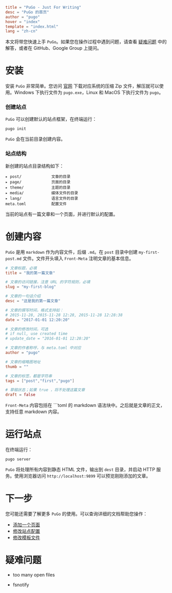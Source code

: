 ```toml
title = "PuGo - Just For Writing"
desc = "PuGo 的首页"
author = "pugo"
hover = "index"
template = "index.html"
lang = "zh-cn"
```

本文将带您快速上手 `PuGo`。如果您在操作过程中遇到问题，请查看 [疑难问题](#) 中的解答，或者在 GitHub、Google Group 上提问。

# 安装

安装 `PuGo` 非常简单。您访问 [官网](http://pugo.io) 下载对应系统的压缩 Zip 文件，解压就可以使用。Windows 下执行文件为 `pugo.exe`，Linux 和 MacOS 下执行文件为 `pugo`。

### 创建站点

`PuGo` 可以创建默认的站点框架，在终端运行：

    pugo init

`PuGo` 会在当前目录创建内容。

### 站点结构

新创建的站点目录结构如下：

    ▸ post/             文章的目录
    ▸ page/             页面的目录
    ▸ theme/            主题的目录
    ▸ media/            媒体文件的目录
    ▸ lang/             语言文件的目录
    meta.toml           配置文件

当前的站点有一篇文章和一个页面，并进行默认的配置。

# 创建内容

`PuGo` 是用 `markdown` 作为内容文件，后缀 `.md`。在 `post` 目录中创建 `my-first-post.md` 文件。文件开头填入 `Front-Meta` 注明文章的基本信息。

```toml
# 文章标题，必填
title = "我的第一篇文章"

# 文章的访问链接，注意 URL 的字符规则，必填
slug = "my-first-blog"

# 文章的一句话介绍
desc = "这是我的第一篇文章"

# 文章的撰写时间，格式支持如：
# 2015-11-28, 2015-11-28 12:28, 2015-11-28 12:28:38
date = "2017-01-01 12:20:20"

# 文章的修改时间，可选
# if null, use created time
# update_date = "2016-01-01 12:20:20"

# 文章的作者称呼，与 meta.toml 中对应
author = "pugo"

# 文章的缩略图地址
thumb = ""

# 文章的标签，都是字符串
tags = ["post","first","pugo"]

# 草稿状态；如果 true ，将不处理这篇文章
draft = false
```

`Front-Meta` 内容包括在 ```toml 的 markdown 语法块中。之后就是文章的正文，支持任意 markdown 内容。

# 运行站点

在终端运行：

    pugo server

`PuGo` 将处理所有内容到静态 HTML 文件，输出到 `dest` 目录，并启动 HTTP 服务。使用浏览器访问 `http://localhost:9899` 可以预览刚刚添加的文章。

# 下一步

您可能还需要了解更多 `PuGo` 的使用。可以查询详细的文档帮助您操作：

- [添加一个页面](#)
- [修改站点配置](#)
- [修改模板文件](#)

# 疑难问题

- too many open files

- fsnotify
